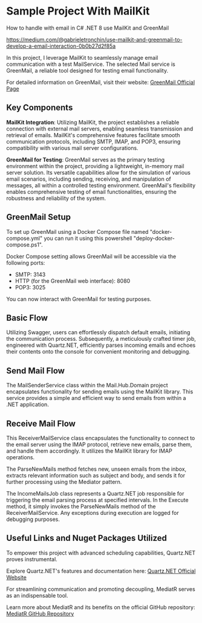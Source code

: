 
# Sample Project With MailKit

How to handle with email in C# .NET 8 use MailKit and GreenMail

https://medium.com/@gabrieletronchin/use-mailkit-and-greenmail-to-develop-a-email-interaction-0b0b27d2f85a

In this project, I leverage MailKit to seamlessly manage email communication with a test MailService. The selected Mail service is GreenMail, a reliable tool designed for testing email functionality.

For detailed information on GreenMail, visit their website: [GreenMail Official Page](https://greenmail-mail-test.github.io/greenmail/)

## Key Components

**MailKit Integration**: Utilizing MailKit, the project establishes a reliable connection with external mail servers, enabling seamless transmission and retrieval of emails. 
MailKit's comprehensive features facilitate smooth communication protocols, including SMTP, IMAP, and POP3, ensuring compatibility with various mail server configurations.


**GreenMail for Testing**: GreenMail serves as the primary testing environment within the project, providing a lightweight, in-memory mail server solution. Its versatile capabilities allow for the simulation of various email scenarios, including sending, receiving, and manipulation of messages, all within a controlled testing environment. GreenMail's flexibility enables comprehensive testing of email functionalities, ensuring the robustness and reliability of the system.

## GreenMail Setup

To set up GreenMail using a Docker Compose file named "docker-compose.yml" you can run it using this powershell "deploy-docker-compose.ps1".

Docker Compose setting allows GreenMail will be accessible via the following ports:
 - SMTP: 3143
 - HTTP (for the GreenMail web interface): 8080
 - POP3: 3025

You can now interact with GreenMail for testing purposes. 

## Basic Flow

Utilizing Swagger, users can effortlessly dispatch default emails, initiating the communication process. Subsequently, a meticulously crafted timer job, engineered with Quartz.NET, efficiently parses incoming emails and echoes their contents onto the console for convenient monitoring and debugging.

## Send Mail Flow

The MailSenderService class within the Mail.Hub.Domain project encapsulates functionality for sending emails using the MailKit library. This service provides a simple and efficient way to send emails from within a .NET application.


## Receive Mail Flow

This ReceiverMailService class encapsulates the functionality to connect to the email server using the IMAP protocol, retrieve new emails, parse them, and handle them accordingly. It utilizes the MailKit library for IMAP operations.

The ParseNewMails method fetches new, unseen emails from the inbox, extracts relevant information such as subject and body, and sends it for further processing using the Mediator pattern.

The IncomeMailsJob class represents a Quartz.NET job responsible for triggering the email parsing process at specified intervals. In the Execute method, it simply invokes the ParseNewMails method of the ReceiverMailService. Any exceptions during execution are logged for debugging purposes.

## Useful Links and Nuget Packages Utilized

To empower this project with advanced scheduling capabilities, Quartz.NET proves instrumental. 

Explore Quartz.NET's features and documentation here: [Quartz.NET Official Website](https://www.quartz-scheduler.net/)

For streamlining communication and promoting decoupling, MediatR serves as an indispensable tool. 

Learn more about MediatR and its benefits on the official GitHub repository: [MediatR GitHub Repository](https://github.com/jbogard/MediatR)
